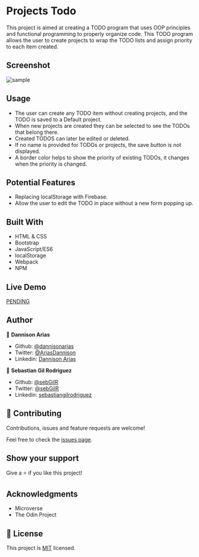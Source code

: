 # Projects Todo

This project is aimed at creating a TODO program that uses OOP principles and functional programming to properly organize code. This TODO program allows the user to create projects to wrap the TODO lists and assign priority to each item created.

## Screenshot
![sample](Capture.PNG)

## Usage

- The user can create any TODO item without creating projects, and the TODO is saved to a Default project.
- When new projects are created they can be selected to see the TODOs that belong there.
- Created TODOS can later be edited or deleted.
- If no name is provided for TODOs or projects, the save button is not displayed.
- A border color helps to show the priority of existing TODOs, it changes when the priority is changed.

## Potential Features

- Replacing localStorage with Firebase.
- Allow the user to edit the TODO in place without a new form popping up.

## Built With
- HTML & CSS
- Bootstrap
- JavaScript/ES6
- localStorage
- Webpack
- NPM

## Live Demo
[PENDING](https://raw.githack.com/dannisonarias/Javascript_Tic_Tac_Toe/logic_and_ui/index.html)

## Author

👤 **Dannison Arias**

- Github: [@dannisonarias](https://github.com/dannisonarias)
- Twitter: [@AriasDannison](https://twitter.com/AriasDannison)
- Linkedin: [Dannison Arias](https://www.linkedin.com/in/dannison-arias-777919190/)

👤 **Sebastian Gil Rodriguez**

- Github: [@sebGilR](https://github.com/sebGilR)
- Twitter: [@sebGilR](https://twitter.com/sebGilR)
- Linkedin: [sebastiangilrodriguez](https://www.linkedin.com/in/sebastiangilrodriguez)

## 🤝 Contributing

Contributions, issues and feature requests are welcome!

Feel free to check the [issues page](https://github.com/dannisonarias/Javascript_Tic_Tac_Toe/issues).

## Show your support

Give a ⭐️ if you like this project!

## Acknowledgments

- Microverse
- The Odin Project

## 📝 License

This project is [MIT](./license.md) licensed.
